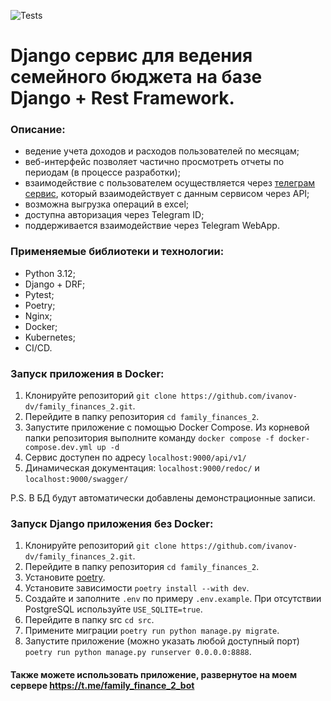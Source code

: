 ![Tests](https://github.com/ivanov-dv/family_finances_2/actions/workflows/main.yml/badge.svg)

# Django сервис для ведения семейного бюджета на базе Django + Rest Framework.

### Описание:
- ведение учета доходов и расходов пользователей по месяцам;
- веб-интерфейс позволяет частично просмотреть отчеты по периодам (в процессе разработки);
- взаимодействие с пользователем осуществляется через [телеграм сервис](https://github.com/ivanov-dv/ff2_telegram_ui), который взаимодействует с данным сервисом через API;
- возможна выгрузка операций в excel;
- доступна авторизация через Telegram ID;
- поддерживается взаимодействие через Telegram WebApp.

### Применяемые библиотеки и технологии:
- Python 3.12;
- Django + DRF;
- Pytest;
- Poetry;
- Nginx;
- Docker;
- Kubernetes;
- CI/CD.

### Запуск приложения в Docker:
1. Клонируйте репозиторий `git clone https://github.com/ivanov-dv/family_finances_2.git`.
2. Перейдите в папку репозитория `cd family_finances_2`.
3. Запустите приложение с помощью Docker Compose. 
Из корневой папки репозитория выполните команду `docker compose -f docker-compose.dev.yml up -d`
4. Сервис доступен по адресу `localhost:9000/api/v1/`
5. Динамическая документация: `localhost:9000/redoc/` и 
`localhost:9000/swagger/`

P.S. В БД будут автоматически добавлены демонстрационные записи.

### Запуск Django приложения без Docker:
1. Клонируйте репозиторий `git clone https://github.com/ivanov-dv/family_finances_2.git`.
2. Перейдите в папку репозитория `cd family_finances_2`.
3. Установите [poetry](https://python-poetry.org/docs/).
4. Установите зависимости `poetry install --with dev`.
5. Создайте и заполните `.env` по примеру `.env.example`. При отсутствии PostgreSQL используйте `USE_SQLITE=true`.
6. Перейдите в папку src `cd src`.
7. Примените миграции `poetry run python manage.py migrate`.
8. Запустите приложение (можно указать любой доступный порт) `poetry run python manage.py runserver 0.0.0.0:8888`.

#### Также можете использовать приложение, развернутое на моем сервере https://t.me/family_finance_2_bot